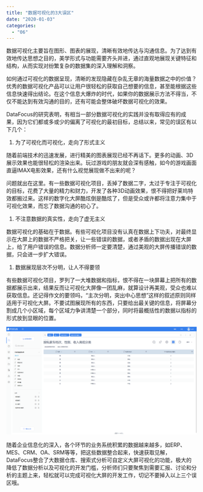 ```yaml
---
title: "数据可视化的3大误区"
date: "2020-01-03"
categories: 
  - "06"
---
```


数据可视化主要旨在图形、图表的展现，清晰有效地传达与沟通信息。为了达到有效地传达思想之目的，美学形式与功能需要齐头并进，通过直观地展现关键特征和结构，从而实现对纷繁复杂的数据集的深入理解和洞察。

如何通过可视化的数据呈现，清晰的发现隐藏在杂乱无章的海量数据之中的价值？优秀的数据可视化产品可以让用户很轻松的获取自己想要的信息，甚至能根据这些信息快速得出结论。在这个信息大爆炸的时代，如果你的数据展示方法不得当，不仅不能达到有效沟通的目的，还有可能会整体破坏数据可视化的效果。

DataFocus的研究表明，有相当一部分数据可视化的实践并没有取得应有的成果，因为它们都或多或少的偏离了可视化的最初目标，总结以来，常见的误区有以下几个：

1. 为了可视化而可视化，走向了形式主义

随着前端技术的迅速发展，进行精美的图表展现已经不再话下。更多的动画、3D展示效果也能很轻松的渲染出来。玩过游戏的朋友就会深有感触，如今的游戏画面直逼IMAX电影效果，还有什么视觉展现做不出来的呢？

问题就出在这里。有一些数据可视化项目，丢掉了数据二字，太过于专注于可视化的目标，花费了大量的精力和财力，开发了各种3D动画效果，恨不得把好莱坞特效都搬过来。这样的数字化大屏酷炫倒是酷炫了，但是受众或许都将注意力集中于可视化效果，而忘了数据沟通的初心了。

1. 不注意数据的真实性，走向了虚无主义

数据可视化的基础在于数据。有些可视化项目没有认真在数据上下功夫，对最终显示在大屏上的数据不严格把关，让一些错误的数据，或者矛盾的数据出现在大屏上，给了用户错误的信息。数据分析师一定要清楚，通过美观的大屏传播错误的数据，只会进一步扩大错误。

1. 数据展现层次不分明，让人不得要领

有些数据可视化项目，罗列了一大堆数据和指标，恨不得在一块屏幕上把所有的数据都展示出来，结果反而让可视化大屏像一团乱麻，就算设计再美观，受众也难以获取信息。还记得作文的要领吗，“主次分明，突出中心思想”这样的叙述原则同样适用于可视化大屏。不要试图展现所有的东西，只要给出最关键的信息，将屏幕分割成几个小区域，每个区域力争讲清楚一个部分，同时将最概括性的数据以指标的形式放到显眼的位置。

![](images/word-image-7.png)

随着企业信息化的深入，各个环节的业务系统积累的数据越来越多，如ERP、MES、CRM、OA、SRM等等，把这些数据整合起来，快速获取见解，DataFocus整合了大数据仓库、搜索式分析可自定义大屏可视化的功能，极大的降低了数据分析以及可视化的开发门槛，分析师们只要聚焦到需要汇报、讨论和分析的主题上来，轻松就可以完成可视化大屏的开发工作，切记不要掉入以上三个误区哦。

